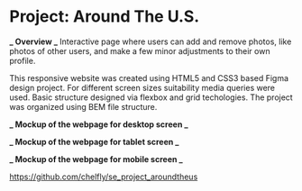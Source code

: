 # Project: Around The U.S.

**_ Overview _**
Interactive page where users can add and remove photos, like photos of other users, and make a few minor adjustments to their own profile.

This responsive website was created using HTML5 and CSS3 based Figma design project. For different screen sizes suitability media queries were used. Basic structure designed via flexbox and grid techologies. The project was organized using BEM file structure.

**_ Mockup of the webpage for desktop screen _**

**_ Mockup of the webpage for tablet screen _**

**_ Mockup of the webpage for mobile screen _**

https://github.com/chelfly/se_project_aroundtheus
